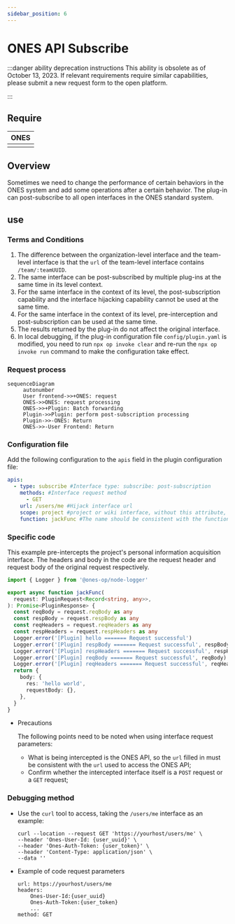 ```yaml
---
sidebar_position: 6
---
```


# ONES API Subscribe

:::danger ability deprecation instructions
This ability is obsolete as of October 13, 2023. If relevant requirements require similar capabilities, please submit a new request form to the open platform.

:::

## Require

| ONES |
| :--- |
|      |

## Overview

Sometimes we need to change the performance of certain behaviors in the ONES system and add some operations after a certain behavior. The plug-in can post-subscribe to all open interfaces in the ONES standard system.

## use

### Terms and Conditions

1. The difference between the organization-level interface and the team-level interface is that the `url` of the team-level interface contains `/team/:teamUUID`.
2. The same interface can be post-subscribed by multiple plug-ins at the same time in its level context.
3. For the same interface in the context of its level, the post-subscription capability and the interface hijacking capability cannot be used at the same time.
4. For the same interface in the context of its level, pre-interception and post-subscription can be used at the same time.
5. The results returned by the plug-in do not affect the original interface.
6. In local debugging, if the plug-in configuration file `config/plugin.yaml` is modified, you need to run `npx op invoke clear` and re-run the `npx op invoke run` command to make the configuration take effect.

### Request process

```mermaid
sequenceDiagram
     autonumber
     User frontend->>+ONES: request
     ONES->>ONES: request processing
     ONES->>+Plugin: Batch forwarding
     Plugin->>Plugin: perform post-subscription processing
     Plugin->>-ONES: Return
     ONES->>-User Frontend: Return
```

### Configuration file

Add the following configuration to the `apis` field in the plugin configuration file:

```yaml title='/config/plugin.yaml'
apis:
  - type: subscribe #Interface type: subscribe: post-subscription
    methods: #Interface request method
      - GET
    url: /users/me #Hijack interface url
    scope: project #project or wiki interface, without this attribute, the default is project
    function: jackFunc #The name should be consistent with the function name in the code
```

### Specific code

This example pre-intercepts the project's personal information acquisition interface. The headers and body in the code are the request header and request body of the original request respectively.

```typescript
import { Logger } from '@ones-op/node-logger'

export async function jackFunc(
  request: PluginRequest<Record<string, any>>,
): Promise<PluginResponse> {
  const reqBody = request.reqBody as any
  const respBody = request.respBody as any
  const reqHeaders = request.reqHeaders as any
  const respHeaders = request.respHeaders as any
  Logger.error('[Plugin] hello ======= Request successful')
  Logger.error('[Plugin] respBody ======= Request successful', respBody)
  Logger.error('[Plugin] respHeaders ======= Request successful', respHeaders)
  Logger.error('[Plugin] reqBody ======= Request successful', reqBody)
  Logger.error('[Plugin] reqHeaders ======= Request successful', reqHeaders)
  return {
    body: {
      res: 'hello world',
      requestBody: {},
    },
  }
}
```

- Precautions

  The following points need to be noted when using interface request parameters:

  - What is being intercepted is the ONES API, so the `url` filled in must be consistent with the `url` used to access the ONES API;
  - Confirm whether the intercepted interface itself is a `POST` request or a `GET` request;

### Debugging method

- Use the `curl` tool to access, taking the `/users/me` interface as an example:

  ```shell
  curl --location --request GET 'https://yourhost/users/me' \
  --header 'Ones-User-Id: {user_uuid}' \
  --header 'Ones-Auth-Token: {user_token}' \
  --header 'Content-Type: application/json' \
  --data ''
  ```

- Example of code request parameters

  ```
  url: https://yourhost/users/me
  headers:
      Ones-User-Id:{user_uuid}
      Ones-Auth-Token:{user_token}
      ...
  method: GET
  ```
